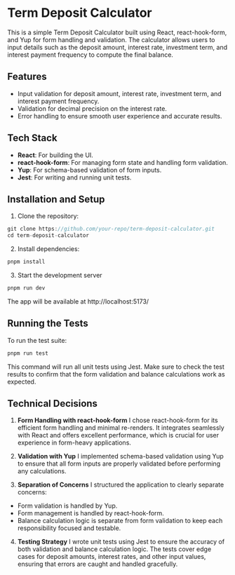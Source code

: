# Term Deposit Calculator
This is a simple Term Deposit Calculator built using React, react-hook-form, and Yup for form handling and validation. The calculator allows users to input details such as the deposit amount, interest rate, investment term, and interest payment frequency to compute the final balance.

## Features
- Input validation for deposit amount, interest rate, investment term, and interest payment frequency.
- Validation for decimal precision on the interest rate.
- Error handling to ensure smooth user experience and accurate results.

## Tech Stack
- **React**: For building the UI.
- **react-hook-form**: For managing form state and handling form validation.
- **Yup**: For schema-based validation of form inputs.
- **Jest**: For writing and running unit tests.

## Installation and Setup
1. Clone the repository:

```js
git clone https://github.com/your-repo/term-deposit-calculator.git
cd term-deposit-calculator
```
2. Install dependencies:

```js
pnpm install
```

3. Start the development server

```js
pnpm run dev
```

The app will be available at http://localhost:5173/



## Running the Tests
To run the test suite:

```js
pnpm run test
```
This command will run all unit tests using Jest. Make sure to check the test results to confirm that the form validation and balance calculations work as expected.


## Technical Decisions
1. **Form Handling with react-hook-form**
I chose react-hook-form for its efficient form handling and minimal re-renders. It integrates seamlessly with React and offers excellent performance, which is crucial for user experience in form-heavy applications.

2. **Validation with Yup**
I implemented schema-based validation using Yup to ensure that all form inputs are properly validated before performing any calculations.

3. **Separation of Concerns**
I structured the application to clearly separate concerns:
- Form validation is handled by Yup.
- Form management is handled by react-hook-form.
- Balance calculation logic is separate from form validation to keep each responsibility focused and testable.

4. **Testing Strategy**
I wrote unit tests using Jest to ensure the accuracy of both validation and balance calculation logic. The tests cover edge cases for deposit amounts, interest rates, and other input values, ensuring that errors are caught and handled gracefully.